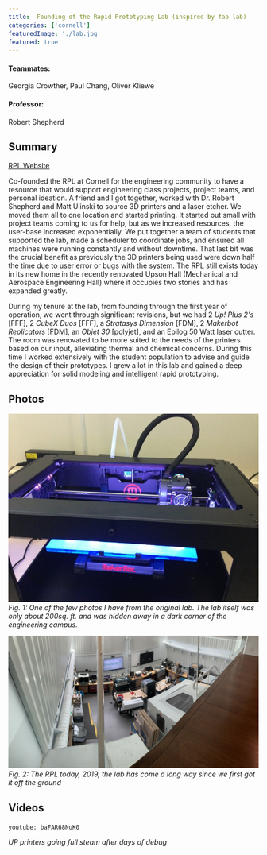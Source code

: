 ```yaml
---
title:  Founding of the Rapid Prototyping Lab (inspired by fab lab)
categories: ['cornell']
featuredImage: './lab.jpg'
featured: true
---
```

#### Teammates:
Georgia Crowther, Paul Chang, Oliver Kliewe
#### Professor:
Robert Shepherd

## Summary

[RPL Website](https://cornellrpl.wixsite.com/cornellrpl)

Co-founded the RPL at Cornell for the engineering community to have a resource that would support engineering class projects, project teams, and personal ideation. A friend and I got together, worked with Dr. Robert Shepherd and Matt Ulinski to source 3D printers and a laser etcher. We moved them all to one location and started printing. It started out small with project teams coming to us for help, but as we increased resources, the user-base increased exponentially. We put together a team of students that supported the lab, made a scheduler to coordinate jobs, and ensured all machines were running constantly and without downtime. That last bit was the crucial benefit as previously the 3D printers being used were down half the time due to user error or bugs with the system. The RPL still exists today in its new home in the recently renovated Upson Hall (Mechanical and Aerospace Engineering Hall) where it occupies two stories and has expanded greatly.

During my tenure at the lab, from founding through the first year of operation, we went through significant revisions, but we had 2 *Up! Plus 2's* [FFF], 2 *CubeX Duos* [FFF], a *Stratasys Dimension* [FDM], 2 *Makerbot Replicators* [FDM], an *Objet 30* [polyjet], and an Epilog 50 Watt laser cutter. The room was renovated to be more suited to the needs of the printers based on our input, alleviating thermal and chemical concerns. During this time I worked extensively with the student population to advise and guide the design of their prototypes. I grew a lot in this lab and gained a deep appreciation for solid modeling and intelligent rapid prototyping.


## Photos
![](IMG_0933.jpg)
*Fig. 1: One of the few photos I have from the original lab. The lab itself was only about 200sq. ft. and was hidden away in a dark corner of the engineering campus.*

![](lab.jpg)
*Fig. 2: The RPL today, 2019, the lab has come a long way since we first got it off the ground*

## Videos

`youtube: baFAR68NuK0`

*UP printers going full steam after days of debug*
